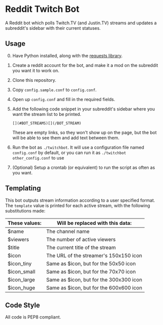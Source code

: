 Reddit Twitch Bot
=================

A Reddit bot which polls Twitch.TV (and Justin.TV) streams and updates
a subreddit's sidebar with their current statuses.

Usage
-----

 0. Have Python installed, along with the
    [requests library](http://docs.python-requests.org/en/latest/user/install/).
 1. Create a reddit account for the bot, and make it a mod on the
    subreddit you want it to work on.
 2. Clone this repository.
 3. Copy `config.sample.conf` to `config.conf`.
 4. Open up `config.conf` and fill in the required fields.
 5. Add the following code snippet in your subreddit's sidebar where
    you want the stream list to be printed.

        [](#BOT_STREAMS)[](/BOT_STREAM)

    These are empty links, so they won't show up on the page, but the
    bot will be able to see them and add text between them.
 6. Run the bot as `./twitchbot`. It will use a configuration file
    named `config.conf` by default, or you can run it as `./twitchbot
    other_config.conf` to use
 7. (Optional) Setup a crontab (or equivalent) to run the script
    as often as you want.

Templating
----------

This bot outputs stream information according to a user specified
format. The `template` value is printed for each active stream, with
the following substitutions made:

| These values: | Will be replaced with this data:             |
| ------------- | -------------------------------------------- |
| $name         | The channel name                             |
| $viewers      | The number of active viewers                 |
| $title        | The current title of the stream              |
| $icon         | The URL of the streamer's 150x150 icon       |
| $icon_tiny    | Same as $icon, but for the 50x50 icon        |
| $icon_small   | Same as $icon, but for the 70x70 icon        |
| $icon_large   | Same as $icon, but for the 300x300 icon      |
| $icon_huge    | Same as $icon, but for the 600x600 icon      |

Code Style
----------

All code is PEP8 compliant.
